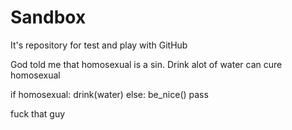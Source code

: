 # Sandbox

It's repository for test and play with GitHub

God told me that homosexual is a sin. 
Drink alot of water can cure homosexual

if homosexual:
    drink(water)
else:
    be_nice()
    pass

fuck that guy
